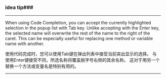 ### idea tip###

---

When using Code Completion, you can accept the currently highlighted selection in the popup list with Tab key.
Unlike accepting with the Enter key, the selected name will overwrite the rest of the name to the right of the caret. This can be especially useful for replacing one method or variable name with another.

使用代码完成时，您可以使用Tab键在弹出列表中接受当前突出显示的选择。 与使用Enter键接受不同，所选名称将覆盖脱字号右侧的其余名称。 这对于用另一个替换一个方法或变量名是特别有用的。 

---



